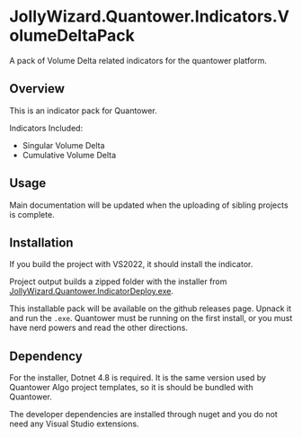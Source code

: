 # JollyWizard.Quantower.Indicators.VolumeDeltaPack
A pack of Volume Delta related indicators for the quantower platform.

## Overview

This is an indicator pack for Quantower.

Indicators Included:

* Singular Volume Delta
* Cumulative Volume Delta

## Usage

Main documentation will be updated when the uploading of sibling projects is complete.

## Installation

If you build the project with VS2022, it should install the indicator.

Project output builds a zipped folder with the installer from [JollyWizard.Quantower.IndicatorDeploy.exe](https://github.com/JollyWizard/JollyWizard.Quantower.IndicatorDeploy).

This installable pack will be available on the github releases page. Upnack it and run the `.exe`. Quantower must be running on the first install, or you must have nerd powers and read the other directions.

## Dependency

For the installer, Dotnet 4.8 is required. It is the same version used by Quantower Algo project templates, so it is should be bundled with Quantower.

The developer dependencies are installed through nuget and you do not need any Visual Studio extensions.